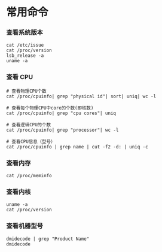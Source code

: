 # 常用命令


### 查看系统版本
```shell
cat /etc/issue
cat /proc/version
lsb_release -a
uname -a
```


### 查看 CPU
```shell
# 查看物理CPU个数
cat /proc/cpuinfo| grep "physical id"| sort| uniq| wc -l

# 查看每个物理CPU中core的个数(即核数)
cat /proc/cpuinfo| grep "cpu cores"| uniq

# 查看逻辑CPU的个数
cat /proc/cpuinfo| grep "processor"| wc -l

# 查看CPU信息（型号）
cat /proc/cpuinfo | grep name | cut -f2 -d: | uniq -c
```


### 查看内存
```shell
cat /proc/meminfo
```


### 查看内核
```shell
uname -a
cat /proc/version
```


### 查看机器型号
```shell
dmidecode | grep "Product Name"
dmidecode
```
















